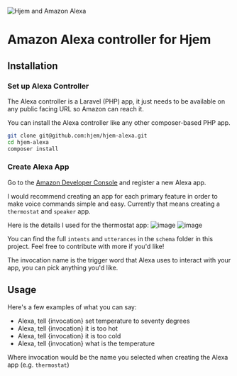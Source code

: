 ![Hjem and Amazon Alexa](http://i.imgur.com/RkM4oBO.png)

# Amazon Alexa controller for Hjem

## Installation

### Set up Alexa Controller
The Alexa controller is a Laravel (PHP) app, it just needs to be available on any public facing URL so Amazon can reach it.

You can install the Alexa controller like any other composer-based PHP app.

```bash
git clone git@github.com:hjem/hjem-alexa.git
cd hjem-alexa
composer install
```

### Create Alexa App
Go to the [Amazon Developer Console](https://developer.amazon.com) and register a new Alexa app.

I would recommend creating an app for each primary feature in order to make voice commands simple and easy. Currently that means creating a `thermostat` and `speaker` app.

Here is the details I used for the thermostat app:
![image](http://i.imgur.com/Dpria9Z.png)
![image](http://i.imgur.com/PViQkLk.png)


You can find the full `intents` and `utterances` in the `schema` folder in this project. Feel free to contribute with more if you'd like!

The invocation name is the trigger word that Alexa uses to interact with your app, you can pick anything you'd like.

## Usage

Here's a few examples of what you can say:

* Alexa, tell {invocation} set temperature to seventy degrees
* Alexa, tell {invocation} it is too hot
* Alexa, tell {invocation} it is too cold
* Alexa, tell {invocation} what is the temperature

Where invocation would be the name you selected when creating the Alexa app (e.g. `thermostat`)
